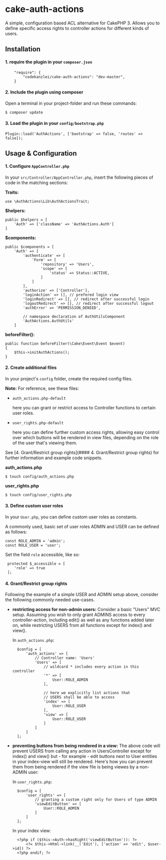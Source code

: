 cake-auth-actions
====================================

A simple, configuration based ACL alternative for CakePHP 3. Allows you to define specific access rights to controller actions for different kinds of users.

## Installation

#### 1. require the plugin in your `composer.json`

		"require": {
			"codekanzlei/cake-auth-actions": "dev-master",
		}

#### 2. Include the plugin using composer
Open a terminal in your project-folder and run these commands:

	$ composer update
	
#### 3. Load the plugin in your `config/bootstrap.php`

	Plugin::load('AuthActions', ['bootstrap' => false, 'routes' => false]);

## Usage & Configuration

#### 1. Configure `AppController.php`

In your `src/Controller/AppController.php`, insert the following pieces of code in the matching sections:

**Traits:**

	use \AuthActions\Lib\AuthActionsTrait;

**$helpers:**

	public $helpers = [
		'Auth' => ['className' => 'AuthActions.Auth']
	]

**$components:**	

	public $components = [
	    'Auth' => [
            'authenticate' => [
                'Form' => [
                    'repository' => 'Users',
                    'scope' => [
                        'status' => Status::ACTIVE,
                    ]
                ]
            ],
            'authorize' => ['Controller'],
            'loginAction' => [], // prefered login view
            'loginRedirect' => [], // redirect after successful login
            'logoutRedirect' => [], // redirect after successful logout
            'authError' => 'PERMISSION_DENIED',
            
            // namespace declaration of AuthUtilsComponent
            'AuthActions.AuthUtils'
        ]
  
**beforeFilter():**

    public function beforeFilter(\Cake\Event\Event $event)
    {
        $this->initAuthActions();
    }	

#### 2. Create additional files
In your project's `config` folder, create the required config files. 

**Note:** For reference, see these files:

- `auth_actions.php-default`

	here you can grant or restrict access to Controller functions to certain user roles.

- `user_rights.php-default`

	here you can define further custom access rights, allowing easy control over which buttons will be rendered in view files, depending on the role of the user that's viewing them.
	
See [4. Grant/Restrict group rights](#### 4. Grant/Restrict group rights) for further information and example code snippets.

**auth_actions.php**

	$ touch config/auth_actions.php

**user_rights.php**

	$ touch config/user_rights.php

#### 3. Define custom user roles

In your `User.php`, you can define custom user roles as constants.

A commonly used, basic set of user roles ADMIN and USER can be defined as follows:

    const ROLE_ADMIN = 'admin';
    const ROLE_USER = 'user';
    
Set the field `role` accessible, like so:

	 protected $_accessible = [
	 	'role' => true
	 ];

#### 4. Grant/Restrict group rights

Following the example of a simple USER and ADMIN setup above, consider the following commonly needed use-cases.

- **restricting access for non-admin users:**
	Consider a basic "Users" MVC setup. Assuming you wish to only grant ADMINS access to every controller-action, including edit() as well as any functions added later on, while restricting USERS from all functions except for index() and view().
	
	In `auth_actions.php`:
	
		$config = [
		    'auth_actions' => [
		    	// Controller name: 'Users'
		        'Users' => [
		        	// wildcard * includes every action in this controller
		            '*' => [
		                User::ROLE_ADMIN
		            ],
		            
		            // here we explicitly list actions that
		            // USERS shall be able to access 
		            'index' => [
		                User::ROLE_USER
		            ],
		            'view' => [
		                User::ROLE_USER
		            ]
		        ]
		    ]
		];
	
- **preventing buttons from being rendered in a view:** The above code will prevent USERS from calling any action in UsersController except for index() and view() but - for example - edit buttons next to User entities in your index-view will still be rendered. Here's how you can prevent them from being rendered if the view file is being viewes by a non-ADMIN user:

	In `user_rights.php`:
	
		$config = [
		    'user_rights' => [
		    	// granting a custom right only for Users of type ADMIN
		        'viewEditButton' => [
		            User::ROLE_ADMIN
		        ]
		    ]
		];

	In your index view:

        <?php if ($this->Auth->hasRight('viewEditButton')): ?>
            <?= $this->Html->link(__('Edit'), ['action' => 'edit', $user->id]) ?>
        <?php endif; ?>